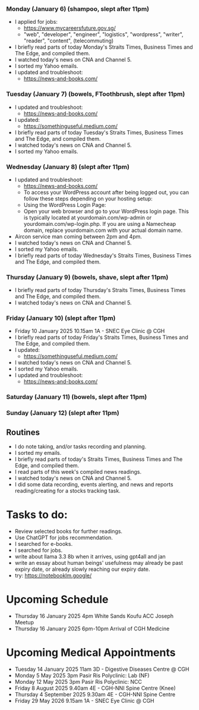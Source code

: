 ### Monday (January 6) (shampoo, slept after 11pm)
- I applied for jobs:
    - https://www.mycareersfuture.gov.sg/
    - "web", "developer", "engineer", "logistics", "wordpress", "writer", "reader", "content", (telecommuting)
- I briefly read parts of today Monday's Straits Times, Business Times and The Edge, and compiled them.
- I watched today's news on CNA and Channel 5.
- I sorted my Yahoo emails.
- I updated and troubleshoot:
    - https://news-and-books.com/

### Tuesday (January 7) (bowels, FToothbrush, slept after 11pm)
- I updated and troubleshoot:
    - https://news-and-books.com/
- I updated:
    - https://somethinguseful.medium.com/
- I briefly read parts of today Tuesday's Straits Times, Business Times and The Edge, and compiled them.
- I watched today's news on CNA and Channel 5.
- I sorted my Yahoo emails.

### Wednesday (January 8) (slept after 11pm)
- I updated and troubleshoot:
    - https://news-and-books.com/
    - To access your WordPress account after being logged out, you can follow these steps depending on your hosting setup:
    - Using the WordPress Login Page:
    - Open your web browser and go to your WordPress login page. This is typically located at yourdomain.com/wp-admin or yourdomain.com/wp-login.php. If you are using a Namecheap domain, replace yourdomain.com with your actual domain name.
- Aircon service man coming between 2pm and 4pm.
- I watched today's news on CNA and Channel 5.
- I sorted my Yahoo emails.
- I briefly read parts of today Wednesday's Straits Times, Business Times and The Edge, and compiled them.

### Thursday (January 9) (bowels, shave, slept after 11pm)
- I briefly read parts of today Thursday's Straits Times, Business Times and The Edge, and compiled them.
- I watched today's news on CNA and Channel 5.

### Friday (January 10) (slept after 11pm)
- Friday 10 January 2025 10.15am 1A - SNEC Eye Clinic @ CGH
- I briefly read parts of today Friday's Straits Times, Business Times and The Edge, and compiled them.
- I updated:
    - https://somethinguseful.medium.com/
- I watched today's news on CNA and Channel 5.
- I sorted my Yahoo emails.
- I updated and troubleshoot:
    - https://news-and-books.com/

### Saturday (January 11) (bowels, slept after 11pm)


### Sunday (January 12) (slept after 11pm)





## Routines
- I do note taking, and/or tasks recording and planning.
- I sorted my emails.
- I briefly read parts of today's Straits Times, Business Times and The Edge, and compiled them.
- I read parts of this week's compiled news readings.
- I watched today's news on CNA and Channel 5.
- I did some data recording, events alerting, and news and reports reading/creating for a stocks tracking task.

# Tasks to do:
- Review selected books for further readings.
- Use ChatGPT for jobs recommendation.
- I searched for e-books.
- I searched for jobs.
- write about llama 3.3 8b when it arrives, using gpt4all and jan
- write an essay about human beings' usefulness may already be past expiry date, or already slowly reaching our expiry date.
- try: https://notebooklm.google/

# Upcoming Schedule
- Thursday 16 January 2025 4pm White Sands Koufu ACC Joseph Meetup
- Thursday 16 January 2025 6pm-10pm Arrival of CGH Medicine

# Upcoming Medical Appointments
- Tuesday 14 January 2025 11am 3D - Digestive Diseases Centre @ CGH
- Monday 5 May 2025 3pm Pasir Ris Polyclinic: Lab (NF)
- Monday 12 May 2025 3pm Pasir Ris Polyclinic: NCC
- Friday 8 August 2025 9.40am 4E - CGH-NNI Spine Centre (Knee)
- Thursday 4 September 2025 9.30am 4E - CGH-NNI Spine Centre
- Friday 29 May 2026 9.15am 1A - SNEC Eye Clinic @ CGH
